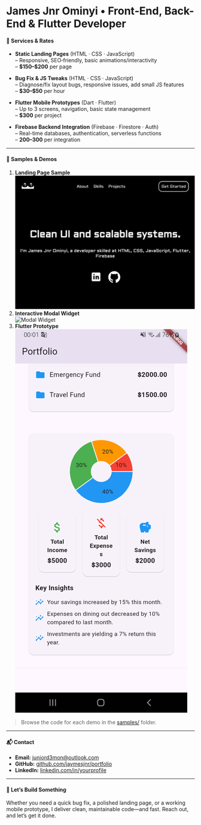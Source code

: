 # James Jnr Ominyi • Front‑End, Back-End & Flutter Developer

#### 🔹 Services & Rates
- **Static Landing Pages** (HTML · CSS · JavaScript)  
  – Responsive, SEO‑friendly, basic animations/interactivity  
  – **\$150–\$200** per page

- **Bug Fix & JS Tweaks** (HTML · CSS · JavaScript)  
  – Diagnose/fix layout bugs, responsive issues, add small JS features  
  – **\$30–\$50** per hour

- **Flutter Mobile Prototypes** (Dart · Flutter)  
  – Up to 3 screens, navigation, basic state management  
  – **\$300** per project

- **Firebase Backend Integration** (Firebase · Firestore · Auth)  
  – Real-time databases, authentication, serverless functions  
  – **$200–$300** per integration

---

#### 📂 Samples & Demos
1. **Landing Page Sample**  
   ![Landing Page](samples/landing-page.png)  
2. **Interactive Modal Widget**  
   ![Modal Widget](samples/modal-widget.png)  
3. **Flutter Prototype**  
   ![Flutter App](samples/flutter-prototype.png)

> Browse the code for each demo in the [samples/](./samples/) folder.

---

#### 📬 Contact
- **Email:** juniord3mon@outlook.com  
- **GitHub:** [github.com/jaymesjnr/portfolio](https://github.com/jaymesjnr/portfolio)  
- **LinkedIn:** [linkedin.com/in/yourprofile](https://linkedin.com/in/holyd3mon)

---

#### 🚀 Let’s Build Something
Whether you need a quick bug fix, a polished landing page, or a working mobile prototype, I deliver clean, maintainable code—and fast. Reach out, and let’s get it done.
